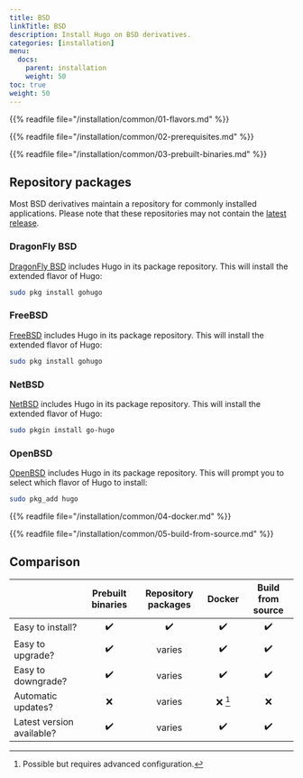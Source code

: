 ```yaml
---
title: BSD
linkTitle: BSD
description: Install Hugo on BSD derivatives.
categories: [installation]
menu:
  docs:
    parent: installation
    weight: 50
toc: true
weight: 50
---
```

{{% readfile file="/installation/common/01-flavors.md" %}}

{{% readfile file="/installation/common/02-prerequisites.md" %}}

{{% readfile file="/installation/common/03-prebuilt-binaries.md" %}}

## Repository packages

Most BSD derivatives maintain a repository for commonly installed applications. Please note that these repositories may not contain the [latest release].

[latest release]: https://github.com/gohugoio/hugo/releases/latest

### DragonFly BSD

[DragonFly BSD] includes Hugo in its package repository. This will install the extended flavor of Hugo:

```sh
sudo pkg install gohugo
```

[DragonFly BSD]: https://www.dragonflybsd.org/

### FreeBSD

[FreeBSD] includes Hugo in its package repository. This will install the extended flavor of Hugo:

```sh
sudo pkg install gohugo
```

[FreeBSD]: https://www.freebsd.org/

### NetBSD

[NetBSD] includes Hugo in its package repository. This will install the extended flavor of Hugo:

```sh
sudo pkgin install go-hugo
```

[NetBSD]: https://www.netbsd.org/

### OpenBSD

[OpenBSD] includes Hugo in its package repository. This will prompt you to select which flavor of Hugo to install:

```sh
sudo pkg_add hugo
```

[OpenBSD]: https://www.openbsd.org/

{{% readfile file="/installation/common/04-docker.md" %}}

{{% readfile file="/installation/common/05-build-from-source.md" %}}

## Comparison

||Prebuilt binaries|Repository packages|Docker|Build from source
:--|:--:|:--:|:--:|:--:
Easy to install?|:heavy_check_mark:|:heavy_check_mark:|:heavy_check_mark:|:heavy_check_mark:|
Easy to upgrade?|:heavy_check_mark:|varies|:heavy_check_mark:|:heavy_check_mark:
Easy to downgrade?|:heavy_check_mark:|varies|:heavy_check_mark:|:heavy_check_mark:
Automatic updates?|:x:|varies|:x: [^1]|:x:
Latest version available?|:heavy_check_mark:|varies|:heavy_check_mark:|:heavy_check_mark:

[^1]: Possible but requires advanced configuration.
